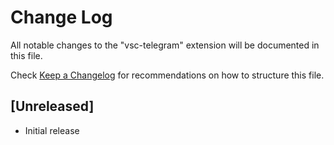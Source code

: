 # Change Log

All notable changes to the "vsc-telegram" extension will be documented in this file.

Check [Keep a Changelog](http://keepachangelog.com/) for recommendations on how to structure this file.

## [Unreleased]

- Initial release